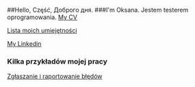 ##Hello, Część, Доброго дня.
###I'm Oksana. Jestem testerem oprogramowania. 
[My CV](https://docs.google.com/document/d/139J1NYTGLQarKFPjBsYEDlthaKUZ3mSLipzloxGbtCA/edit?usp=sharing)

[Lista moich umiejętności](https://docs.google.com/document/d/1Tkcpg_1gPFl80czwCq3QOoRmBNASPMRXCeAk6G8w1QQ/edit?usp=sharing)

[My Linkedin](www.linkedin.com/in/oksana-reznikovapl)

### Kilka przykładów mojej pracy
[Zgłaszanie i raportowanie błędów](https://docs.google.com/spreadsheets/d/1eP-tlE8edl3kYmH68O_nTlc0lfEg109ShFN_xJFpkhY/edit#gid=754196181)

